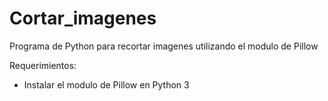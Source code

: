 # Cortar_imagenes
Programa de Python para recortar imagenes utilizando el modulo de Pillow

Requerimientos: 
- Instalar el modulo de Pillow en Python 3
